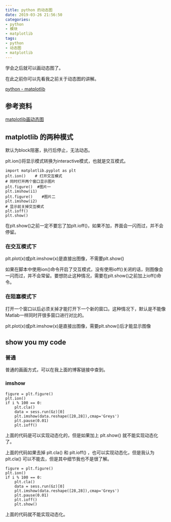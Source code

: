 ```yaml
---
title: python 的动态图
date: 2019-03-26 21:56:50
categories:
- python
- 模块
- matplotlib
tags:
- python
- 动态图
- matplotlib
---
```

学会之后就可以画动态图了。

<!-- more -->

在此之前你可以先看我之前关于动态图的讲解。

[python - matplotlib](https://benpaodewoniu.github.io/2018/05/23/python2/)

## 参考资料

[matplotlib画动态图](https://www.jianshu.com/p/839a6560e307)

## matplotlib 的两种模式

默认为block阻塞，执行后停止，无法动态。

plt.ion()将显示模式转换为interactive模式，也就是交互模式。

	import matplotlib.pyplot as plt
	plt.ion()    # 打开交互模式
	# 同时打开两个窗口显示图片
	plt.figure()  #图片一
	plt.imshow(i1)
	plt.figure()    #图片二
	plt.imshow(i2)
	# 显示前关掉交互模式
	plt.ioff()
	plt.show()

在plt.show()之前一定不要忘了加plt.ioff()，如果不加，界面会一闪而过，并不会停留。

### 在交互模式下

plt.plot(x)或plt.imshow(x)是直接出图像，不需要plt.show()

如果在脚本中使用ion()命令开启了交互模式，没有使用ioff()关闭的话，则图像会一闪而过，并不会常留。要想防止这种情况，需要在plt.show()之前加上ioff()命令。

### 在阻塞模式下

打开一个窗口以后必须关掉才能打开下一个新的窗口。这种情况下，默认是不能像Matlab一样同时开很多窗口进行对比的。

plt.plot(x)或plt.imshow(x)是直接出图像，需要plt.show()后才能显示图像

## show you my code

### 普通

普通的画画方式，可以在我上面的博客链接中查到。

### imshow

	figure = plt.figure()
	plt.ion()
	if i % 100 == 0:
		plt.cla()
		data = sess.run(Gz)[0]
		plt.imshow(data.reshape([28,28]),cmap='Greys')
		plt.pause(0.01)
		plt.ioff()

上面的代码是可以实现动态化的，但是如果加上 plt.show() 就不能实现动态化了。

上面的代码如果去掉 plt.cla() 和 plt.ioff() ，也可以实现动态化，但是我认为 plt.cla() 可以不能去，但是其中细节我也不是很了解。

	figure = plt.figure()
	plt.ion()
	if i % 100 == 0:
		plt.cla()
		data = sess.run(Gz)[0]
		plt.imshow(data.reshape([28,28]),cmap='Greys')
		plt.pause(0.01)
		plt.ioff()
		plt.show()
		
上面的代码就不能实现动态化。

